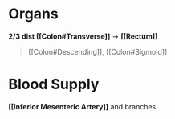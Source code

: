 # Organs
**2/3 dist [[Colon#Transverse]]** -> **[[Rectum]]**
> [[Colon#Descending]], [[Colon#Sigmoid]]

# Blood Supply
**[[Inferior Mesenteric Artery]]** and branches
